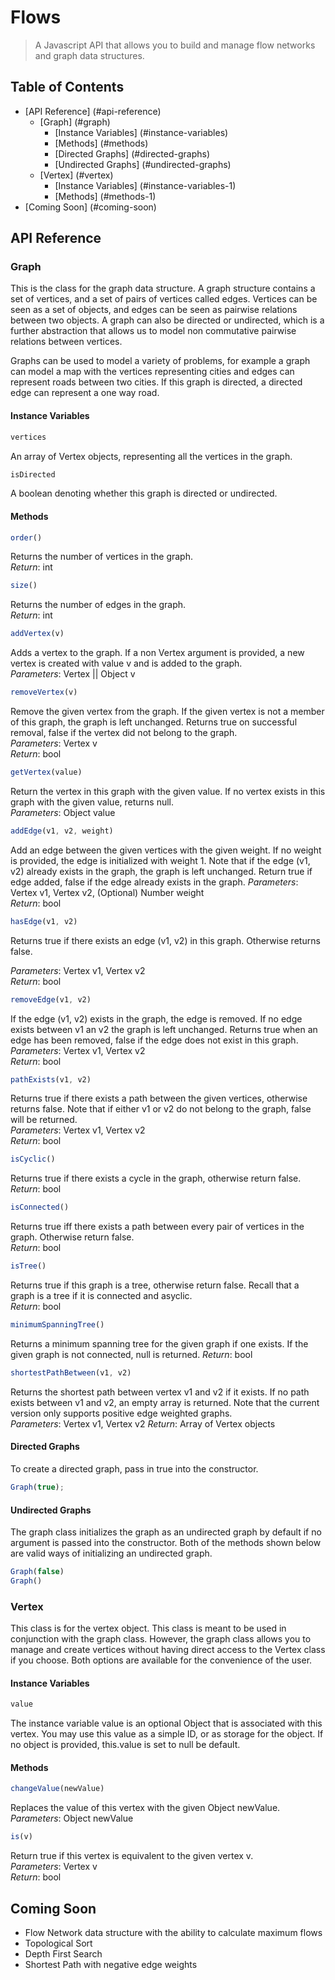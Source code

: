 # Flows

> A Javascript API that allows you to build and manage flow networks and graph data structures. 

## Table of Contents

* [API Reference] (#api-reference)
  * [Graph] (#graph)
    * [Instance Variables] (#instance-variables)
    * [Methods] (#methods)
    * [Directed Graphs] (#directed-graphs)
    * [Undirected Graphs] (#undirected-graphs)
  * [Vertex] (#vertex) 
    * [Instance Variables] (#instance-variables-1) 
    * [Methods] (#methods-1)
* [Coming Soon] (#coming-soon)
  

## API Reference 

### Graph 

This is the class for the graph data structure. A graph structure contains a set of vertices, and a set of pairs of vertices
called edges. Vertices can be seen as a set of objects, and edges can be seen as pairwise relations between two objects. A graph can also be directed or undirected, which is a further abstraction that allows us to model non commutative pairwise relations between vertices. 

Graphs can be used to model a variety of problems, for example a graph can model a map with the vertices representing cities and edges can represent roads between two cities. If this graph is directed, a directed edge can represent a one way road. 

#### Instance Variables 

```javascript
vertices 
```
An array of Vertex objects, representing all the vertices in the graph. 

```javascript
isDirected
```
A boolean denoting whether this graph is directed or undirected. 

#### Methods


```javascript
order()
```
Returns the number of vertices in the graph.  
_Return_: int  


```javascript
size()
```
Returns the number of edges in the graph.  
_Return_: int  


```javascript
addVertex(v)
```
Adds a vertex to the graph. If a non Vertex argument is provided, a new vertex 
is created with value v and is added to the graph.   
_Parameters_: Vertex || Object v  


```javascript
removeVertex(v)
```
Remove the given vertex from the graph. If the given vertex is not a 
member of this graph, the graph is left unchanged. Returns true on successful removal,
false if the vertex did not belong to the graph.  
_Parameters_: Vertex v    
_Return_: bool  


```javascript
getVertex(value)
```
Return the vertex in this graph with the given value. If no vertex exists 
in this graph with the given value, returns null.  
_Parameters_: Object value  


```javascript
addEdge(v1, v2, weight)
```
Add an edge between the given vertices with the given weight. If no weight is provided, the 
edge is initialized with weight 1. Note that if the edge (v1, v2) already exists in the 
graph, the graph is left unchanged. Return true if edge added, false if the edge already 
exists in the graph. 
_Parameters_: Vertex v1, Vertex v2, (Optional) Number weight  
_Return_: bool

```javascript 
hasEdge(v1, v2)
```
Returns true if there exists an edge (v1, v2) in this graph. Otherwise returns false.  

_Parameters_: Vertex v1, Vertex v2  
_Return_: bool  



```javascript
removeEdge(v1, v2)
```
If the edge (v1, v2) exists in the graph, the edge is removed. If no edge exists between v1 
an v2 the graph is left unchanged. Returns true when an edge has been removed, false if the
edge does not exist in this graph.  
_Parameters_: Vertex v1, Vertex v2  
_Return_: bool  


```javascript
pathExists(v1, v2)
```
Returns true if there exists a path between the given vertices, otherwise returns
false. Note that if either v1 or v2 do not belong to the graph, false will be returned.  
_Parameters_: Vertex v1, Vertex v2  
_Return_: bool  


```javascript
isCyclic()
```
Returns true if there exists a cycle in the graph, otherwise return false.  
_Return_: bool  


```javascript
isConnected()
```
Returns true iff there exists a path between every pair of vertices in the graph. Otherwise
return false.  
_Return_: bool  


```javascript
isTree()
```
Returns true if this graph is a tree, otherwise return false. Recall that a graph is a tree 
if it is connected and asyclic.  
_Return_: bool  


```javascript
minimumSpanningTree() 
```
Returns a minimum spanning tree for the given graph if one exists. If the given graph is not
connected, null is returned. 
_Return_: bool    


```javascript
shortestPathBetween(v1, v2) 
```
Returns the shortest path between vertex v1 and v2 if it exists. If no path exists between 
v1 and v2, an empty array is returned. Note that the current version only supports positive 
edge weighted graphs.  
_Parameters_: Vertex v1, Vertex v2
_Return_: Array of Vertex objects  


#### Directed Graphs

To create a directed graph, pass in true into the constructor. 

```javascript
Graph(true); 
```

#### Undirected Graphs

The graph class initializes the graph as an undirected graph by default if no argument is 
passed into the constructor. Both of the methods shown below are valid ways of initializing 
an undirected graph. 

```javascript
Graph(false)
Graph()
```

### Vertex 

This class is for the vertex object. This class is meant to be used in conjunction with
the graph class. However, the graph class allows you to manage and create vertices without
having direct access to the Vertex class if you choose. Both options are available for 
the convenience of the user. 

#### Instance Variables 

```javascript
value
```  
The instance variable value is an optional Object that is associated with this vertex. 
You may use this value as a simple ID, or as storage for the object. If no object is 
provided, this.value is set to null be default. 


#### Methods

```javascript
changeValue(newValue)
```  
Replaces the value of this vertex with the given Object newValue.  
_Parameters_: Object newValue  

```javascript
is(v)
```  
Return true if this vertex is equivalent to the given vertex v.  
_Parameters_: Vertex v  
_Return_: bool  

## Coming Soon

- Flow Network data structure with the ability to calculate maximum flows
- Topological Sort 
- Depth First Search 
- Shortest Path with negative edge weights 
